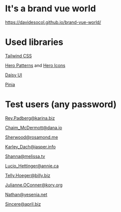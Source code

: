 # It's a brand vue world
https://davidesocol.github.io/brand-vue-world/

# Used libraries
[Tailwind CSS](https://tailwindcss.com/)

[Hero Patterns](https://heropatterns.com/) and [Hero Icons](https://heroicons.com/)

[Daisy UI](https://daisyui.com/)

[Pinia](https://pinia.vuejs.org/)

# Test users (any password)
Rey.Padberg@karina.biz

Chaim_McDermott@dana.io

Sherwood@rosamond.me

Karley_Dach@jasper.info

Shanna@melissa.tv

Lucio_Hettinger@annie.ca

Telly.Hoeger@billy.biz

Julianne.OConner@kory.org

Nathan@yesenia.net

Sincere@april.biz
